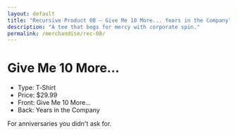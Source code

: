 ```yaml
---
layout: default
title: "Recursive Product 08 — Give Me 10 More... Years in the Company"
description: "A tee that begs for mercy with corporate spin."
permalink: /merchandise/rec-08/
---
```


# Give Me 10 More...

- Type: T‑Shirt
- Price: $29.99
- Front: Give Me 10 More...
- Back: Years in the Company

For anniversaries you didn't ask for.
